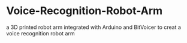 # Voice-Recognition-Robot-Arm
a 3D printed robot arm integrated with Arduino and BitVoicer to creat a voice recognition robot arm
